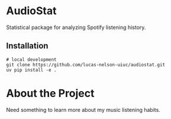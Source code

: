 # AudioStat

Statistical package for analyzing Spotify listening history.

## Installation

```terminal
# local development
git clone https://github.com/lucas-nelson-uiuc/audiostat.git
uv pip install -e .
```

# About the Project

Need something to learn more about my music listening habits.
